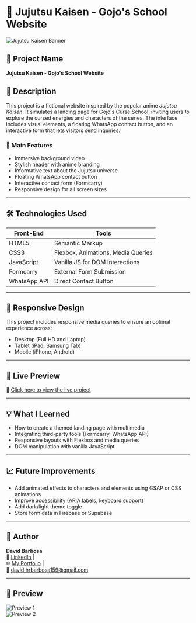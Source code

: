 # 🧠 Jujutsu Kaisen - Gojo's School Website

![Jujutsu Kaisen Banner](assets/https://github.com/David-HRBarbosa/Projeto-Jujutsu-Kaisen-Responsividade/blob/main/assets/jujutsu%20kaisen%20logo%203.png)

## 📌 Project Name
**Jujutsu Kaisen - Gojo's School Website**

## 🧾 Description  
This project is a fictional website inspired by the popular anime *Jujutsu Kaisen*. It simulates a landing page for Gojo's Curse School, inviting users to explore the cursed energies and characters of the series. The interface includes visual elements, a floating WhatsApp contact button, and an interactive form that lets visitors send inquiries.

### 🔹 Main Features
- Immersive background video
- Stylish header with anime branding
- Informative text about the Jujutsu universe
- Floating WhatsApp contact button
- Interactive contact form (Formcarry)
- Responsive design for all screen sizes

---

## 🛠️ Technologies Used

| Front-End | Tools |
|-----------|-------|
| HTML5     | Semantic Markup |
| CSS3      | Flexbox, Animations, Media Queries |
| JavaScript | Vanilla JS for DOM Interactions |
| Formcarry | External Form Submission |
| WhatsApp API | Direct Contact Button |

---

## 📱 Responsive Design

This project includes responsive media queries to ensure an optimal experience across:
- Desktop (Full HD and Laptop)
- Tablet (iPad, Samsung Tab)
- Mobile (iPhone, Android)

---

## 🚀 Live Preview

🔗 [Click here to view the live project](https://seu-portfolio-link.com)

---

## 💡 What I Learned

- How to create a themed landing page with multimedia
- Integrating third-party tools (Formcarry, WhatsApp API)
- Responsive layouts with Flexbox and media queries
- DOM manipulation with vanilla JavaScript

---

## 📈 Future Improvements

- Add animated effects to characters and elements using GSAP or CSS animations
- Improve accessibility (ARIA labels, keyboard support)
- Add dark/light theme toggle
- Store form data in Firebase or Supabase

---

## 👤 Author

**David Barbosa**  
💼 [LinkedIn](https://www.linkedin.com/in/seu-usuario) |  
🌐 [My Portfolio](https://seu-portfolio-link.com) |  
📧 david.hrbarbosa159@gmail.com

---

## 📸 Preview

![Preview 1](https://via.placeholder.com/600x350.png?text=Homepage+Preview)  
![Preview 2](https://via.placeholder.com/600x350.png?text=Mobile+View)

